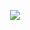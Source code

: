 <p align="center">
  <img src="https://www.insidersec.io/wp-content/uploads/2020/11/cover-linkedin2.png">
</p>